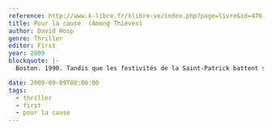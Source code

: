 ```yaml
---
reference: http://www.k-libre.fr/klibre-ve/index.php?page=livre&id=476
title: Pour la cause  (Among Thieves)
author: David Hosp
genre: Thriller
editor: First
year: 2009
blockquote: |-
  Boston. 1990. Tandis que les festivités de la Saint-Patrick battent son plein, treize toiles de maîtres disparaissent du musée Gardner, fleuron de la ville. Treize chefs d’oeuvre parmi lesquels un Rembrandt, un Vermeer, un Manet s’évanouissent tout bonnement dans la nature. Vingt ans plus tard, malgré une récompense de cinq millions de dollars offerte à quiconque permettrait de faire avancer l’enquête et malgré la participation plus qu’active du FBI, le mystère reste entier et les toiles introuvables. Du moins jusqu’à ce que Scott Finn, avocat, se retrouve mêlé à l’affaire. Chargé de la défense d’un petit malfrat, Devon Malley, il va rapidement découvrir que derrière le plus gros casse de toute l’histoire de l’art se cachent non pas des amateurs éclairés mais des hommes sans scrupules décidés à financer leur guérilla armée par tous les moyens...

date: 2009-09-09T00:00:00
tags:
  - thriller
  - first
  - pour la cause
---
```

